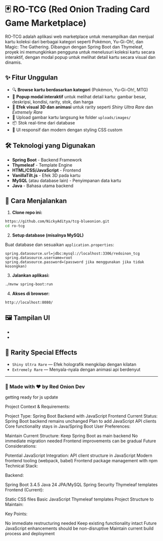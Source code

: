 # 🃏 RO-TCG (Red Onion Trading Card Game Marketplace)

RO-TCG adalah aplikasi web marketplace untuk menampilkan dan menjual kartu koleksi dari berbagai kategori seperti Pokémon, Yu-Gi-Oh!, dan Magic: The Gathering. Dibangun dengan Spring Boot dan Thymeleaf, proyek ini memungkinkan pengguna untuk menelusuri koleksi kartu secara interaktif, dengan modal popup untuk melihat detail kartu secara visual dan dinamis.

## ✨ Fitur Unggulan

- 🔍 **Browse kartu berdasarkan kategori** (Pokémon, Yu-Gi-Oh!, MTG)
- 📸 **Popup modal interaktif** untuk melihat detail kartu: gambar besar, deskripsi, kondisi, rarity, stok, dan harga
- 💫 **Efek visual 3D dan animasi** untuk rarity seperti *Shiny Ultra Rare* dan *Extremely Rare*
- 📁 Upload gambar kartu langsung ke folder `uploads/images/`
- 📦 Stok real-time dari database
- 💬 UI responsif dan modern dengan styling CSS custom

## 🛠️ Teknologi yang Digunakan

- **Spring Boot** - Backend Framework
- **Thymeleaf** - Template Engine
- **HTML/CSS/JavaScript** - Frontend
- **VanillaTilt.js** - Efek 3D pada kartu
- **MySQL** (atau database lain) - Penyimpanan data kartu
- **Java** - Bahasa utama backend
  


## 🚀 Cara Menjalankan

1. **Clone repo ini:**

```bash
https://github.com/NickyAditya/tcg-blueonion.git
cd ro-tcg

````

2. **Setup database (misalnya MySQL)**

Buat database dan sesuaikan `application.properties`:

```properties
spring.datasource.url=jdbc:mysql://localhost:3306/redoinon_tcg
spring.datasource.username=root
spring.datasource.password=(password jika menggunakan jika tidak kosongkan)
```

3. **Jalankan aplikasi:**

```bash
./mvnw spring-boot:run
```

4. **Akses di browser:**

```
http://localhost:8080/
```

## 🖼️ Tampilan UI
-
-

## 🔮 Rarity Special Effects

* `Shiny Ultra Rare` — Efek holografik mengkilap dengan kilatan
* `Extremely Rare` — Menyala-nyala dengan animasi api berdenyut
---

### 🔗 Made with ❤️ by Red Onion Dev

getting ready for js update

Project Context & Requirements:

Project Type: Spring Boot Backend with JavaScript Frontend
Current Status:
Spring Boot backend remains unchanged
Plan to add JavaScript API clients
Core functionality stays in Java/Spring Boot
User Preferences:

Maintain Current Structure:
Keep Spring Boot as main backend
No immediate migration needed
Frontend improvements can be gradual
Future Considerations:

Potential JavaScript Integration:
API client structure in JavaScript
Modern frontend tooling (webpack, babel)
Frontend package management with npm
Technical Stack:

Backend:

Spring Boot 3.4.5
Java 24
JPA/MySQL
Spring Security
Thymeleaf templates
Frontend (Current):

Static CSS files
Basic JavaScript
Thymeleaf templates
Project Structure to Maintain:

Key Points:

No immediate restructuring needed
Keep existing functionality intact
Future JavaScript enhancements should be non-disruptive
Maintain current build process and deployment